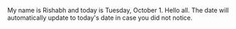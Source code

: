 My name is Rishabh and today is Tuesday, October 1. Hello all. The date will automatically update to today's date in case you did not notice.
